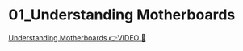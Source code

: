 # 01_Understanding Motherboards

[Understanding Motherboards 👉VIDEO &#128279;](https://alison.com/topic/learn/84188/topic-a-demo-1-understanding-motherboards)
